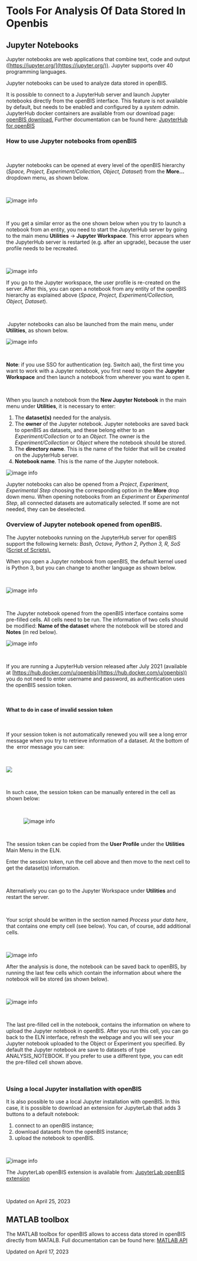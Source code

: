 Tools For Analysis Of Data Stored In Openbis
====
 
## Jupyter Notebooks



  
Jupyter notebooks are web applications that combine text, code and
output ([https://jupyter.org/](https://jupyter.org/)). Jupyter supports
over 40 programming languages.

Jupyter notebooks can be used to analyze data stored in openBIS.  
  

It is possible to connect to a JupyterHub server and launch Jupyter
notebooks directly from the openBIS interface. This feature is not
available by default, but needs to be enabled and configured by a
*system admin*. JupyterHub docker containers are available from our
download page: [openBIS
download.](https://wiki-bsse.ethz.ch/display/bis/openBIS+Download+Page)
Further documentation can be found here: [JupyterHub for
openBIS](../../../../../docs-test/docs/user-documentation/advance-features/jupiterhub-for-openbis.md)  
  


### How to use Jupyter notebooks from openBIS

 

Jupyter notebooks can be opened at every level of the openBIS hierarchy
(*Space, Project, Experiment/Collection, Object, Dataset*) from the
**More…** dropdown menu, as shown below.

 

![image info](img/Screenshot-2020-05-29-at-09.31.49-300x202.png)

 

If you get a similar error as the one shown below when you try to launch
a notebook from an entity, you need to start the JupyterHub server by
going to the main menu **Utilities** -> **Jupyter Workspace**. This
error appears when the JupyterHub server is restarted (e.g. after an
upgrade), because the user profile needs to be recreated.

 

![image info](img/Screenshot-2022-11-15-at-11.39.05.png)

If you go to the Jupyter workspace, the user profile is re-created on
the server. After this, you can open a notebook from any entity of the
openBIS hierarchy as explained above (*Space, Project,
Experiment/Collection, Object, Dataset*).

 

 Jupyter notebooks can also be launched from the main menu, under
**Utilities**, as shown below.

![image info](img/jupyter-navigation-menu.png)

 

**Note**: if you use SSO for authentication (eg. Switch aai), the first
time you want to work with a Jupyter notebook, you first need to open
the **Jupyter Workspace** and then launch a notebook from wherever you
want to open it.

 

When you launch a notebook from the **New Jupyter Notebook** in the main
menu under **Utilities**, it is necessary to enter:  
  

1.  The **dataset(s)** needed for the analysis. 
2.  The **owner** of the Jupyter notebook. Jupyter notebooks are saved
    back to openBIS as datasets, and these belong either to an
    *Experiment/Collection* or to an *Object*. The owner is the
    *Experiment/Collection* or *Object* where the notebook should be
    stored.
3.  The **directory name**. This is the name of the folder that will be
    created on the JupyterHub server.
4.  **Notebook name**. This is the name of the Jupyter notebook.

![image info](img/jupyter-1024x316.png)

Jupyter notebooks can also be opened from a *Project*, *Experiment*,
*Experimental Step* choosing the corresponding option in the **More**
drop down menu. When opening notebooks from an *Experiment* or
*Experimental Step*, all connected datasets are automatically selected.
If some are not needed, they can be deselected. 


### Overview of Jupyter notebook opened from openBIS.

The Jupyter notebooks running on the JupyterHub server for openBIS
support the following kernels: *Bash, Octave, Python 2, Python 3, R,
SoS* ([Script of Scripts).](https://vatlab.github.io/sos-docs/)

When you open a Jupyter notebook from openBIS, the default kernel used
is Python 3, but you can change to another language as shown below.

 

![image info](img/jupyter-kernels.png)

 

  
The Jupyter notebook opened from the openBIS interface contains some
pre-filled cells. All cells need to be run. The information of two cells
should be modified: **Name of the dataset** where the notebook will be
stored and **Notes** (in red below).

![image info](img/jupyter-1.png)

 

If you are running a JupyterHub version released after July 2021
(available at
[https://hub.docker.com/u/openbis](https://hub.docker.com/u/openbis))
you do not need to enter username and password, as authentication uses
the openBIS session token.

 

#### What to do in case of invalid session token

 

If your session token is not automatically renewed you will see a long
error message when you try to retrieve information of a dataset. At the
bottom of the  error message you can see:

 

![](att/invalid-session-token-error-1024x58.jpg)

 

In such case, the session token can be manually entered in the cell as
shown below:

 

           
![image info](img/manual-session-token-1024x135.png)

 

The session token can be copied from the **User Profile** under the
**Utilities** Main Menu in the ELN. 

Enter the session token, run the cell above and then move to the next
cell to get the dataset(s) information.

 

Alternatively you can go to the Jupyter Workspace under **Utilities**
and restart the server.

 

Your script should be written in the section named *Process your data
here*, that contains one empty cell (see below). You can, of course, add
additional cells.

 

![image info](img/jupyter-2-1024x470.png)

After the analysis is done, the notebook can be saved back to openBIS,
by running the last few cells which contain the information about where
the notebook will be stored (as shown below).

 

![image info](img/jupyter_notebook_save_dataset-1024x553.png)

 

The last pre-filled cell in the notebook, contains the information on
where to upload the Jupyter notebook in openBIS. After you run this
cell, you can go back to the ELN interface, refresh the webpage and you
will see your Jupyter notebook uploaded to the Object or Experiment you
specified. By default the Jupyter notebook are save to datasets of type
ANALYSIS\_NOTEBOOK. If you prefer to use a different type, you can edit
the pre-filled cell shown above.

 

### Using a local Jupyter installation with openBIS

It is also possible to use a local Jupyter installation with openBIS. In
this case, it is possible to download an extension for JupyterLab that
adds 3 buttons to a default notebook: 

1.  connect to an openBIS instance;
2.  download datasets from the openBIS instance;
3.  upload the notebook to openBIS.

 

![image info](img/jupyter-notebook-buttons.png)

The JupyterLab openBIS extension is available from: [JupyterLab openBIS
extension](https://www.npmjs.com/package/jupyterlab-openbis)

 

Updated on April 25, 2023
 
## MATLAB toolbox



  
The MATLAB toolbox for openBIS allows to access data stored in openBIS
directly from MATALB. Full documentation can be found here: [MATLAB
API](../../../../../docs-test/docs/software-developer-documentation/apis/matlab-v3-api.md)

Updated on April 17, 2023
